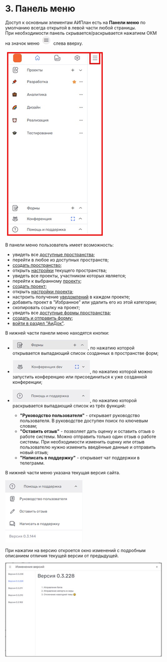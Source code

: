 # 3. Панель меню

Доступ к основным элементам АИПлан есть на **Панели меню** по умолчанию всегда открытой в левой части любой страницы.  
При необходимости панель скрывается/раскрывается нажатием ОКМ на значок меню ![меню](/imgs/значок_меню.jpg) слева вверху.

![menu_1](/imgs/menu_1.jpg)

В панели меню пользователь имеет возможность:  

- увидеть все [доступные пространства](../4_workspace/4.1_me_workspaces.md);  
- перейти в любое из доступных пространств;
- [создать пространство](../4_workspace/4.2_create.md);  
- открыть [настройки](../4_workspace/4.3_settings/4.3_settings.md) текущего пространства;
- увидеть все проекты, участником которых является;  
- перейти к выбранному [проекту](../5_project/5_project.md);
- [создать проект](../5_project/5.1_create.md);
- открыть [настройки проекта](../5_project/5.2_setting/5.2_settings.md);
- настроить получение [уведомлений](../6_task/6.4_notice.md) в каждом проекте;
- добавить проект в "Избранное" или удалить его из этой категории;
- скопировать ссылку на проект;
- увидеть все [доступные формы пространства](../7_forms/7_forms.md);
- [создать и отправить форму](../7_forms/7.1_create_form.md);
- [войти в раздел "АиДок"](../8_AIDoc/8_AIDoc.md).

В нижней части панели меню находятся кнопки: 

- ![формы](/imgs/forms_button.jpg), по нажатию которой открывается выпадающий список созданных в пространстве форм;

- ![конференция](/imgs/conference_button.jpg), по нажатию которой можно запустить конференцию или присоединиться к уже созданной конференции; 

- ![помощь и поддержка](/imgs/help.jpg), по нажатию которой раскрывается выпадающий список из трёх функций:

    - **"Руководство пользователя"** - открывает руководство пользователя. В руководстве доступен поиск по ключевым словам;
    - **"Оставить отзыв"** - позволяет дать оценку и оставить отзыв о работе системы. Можно отправить только один отзыв о работе системы. При необходимости изменить оценку или отзыв пользователю нужно изменить введённые данные и отправить новый отзыв;
    - **"Написать в поддержку"** - открывает чат поддержки в телеграмм. 

В нижней части меню указана текущая версия сайта.

![help_1](/imgs/help_1.jpg)

При нажатии на версию откроется окно изменений с подробным описанием отличия текущей версии от предыдущей.

![изменение_версий](/imgs/изменение_версий.jpg)


